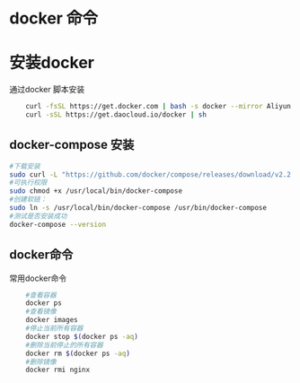 # docker 命令


# 安装docker
通过docker 脚本安装  
```sh
    curl -fsSL https://get.docker.com | bash -s docker --mirror Aliyun
    curl -sSL https://get.daocloud.io/docker | sh
```
## docker-compose 安装
```sh
#下载安装
sudo curl -L "https://github.com/docker/compose/releases/download/v2.2.2/docker-compose-$(uname -s)-$(uname -m)" -o /usr/local/bin/docker-composedocker-compose
#可执行权限
sudo chmod +x /usr/local/bin/docker-compose
#创建软链：
sudo ln -s /usr/local/bin/docker-compose /usr/bin/docker-compose
#测试是否安装成功
docker-compose --version
```
## docker命令
常用docker命令  
```sh
    #查看容器
    docker ps
    #查看镜像
    docker images
    #停止当前所有容器
    docker stop $(docker ps -aq)
    #删除当前停止的所有容器
    docker rm $(docker ps -aq)
    #删除镜像
    docker rmi nginx
```

